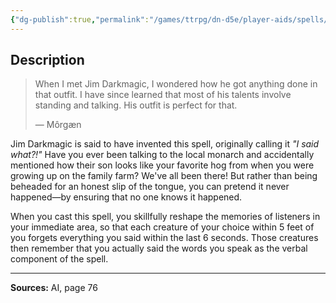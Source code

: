 ```yaml
---
{"dg-publish":true,"permalink":"/games/ttrpg/dn-d5e/player-aids/spells/level-2/gift-of-gab/","tags":["TTRPG/DND/5e","verbal","somatic","royalty"]}
---
```



## Description
> When I met Jim Darkmagic, I wondered how he got anything done in that outfit.
> I have since learned that most of his talents involve standing and talking.
> His outfit is perfect for that.
> 
> &mdash; Môrgæn

Jim Darkmagic is said to have invented this spell, originally calling it *"I said what?!"* Have you ever been talking to the local monarch and accidentally mentioned how their son looks like your favorite hog from when you were growing up on the family farm?
We've all been there!
But rather than being beheaded for an honest slip of the tongue, you can pretend it never happened—by ensuring that no one knows it happened.

When you cast this spell, you skillfully reshape the memories of listeners in your immediate area, so that each creature of your choice within 5 feet of you forgets everything you said within the last 6 seconds.
Those creatures then remember that you actually said the words you speak as the verbal component of the spell.

---

**Sources:** AI, page 76
